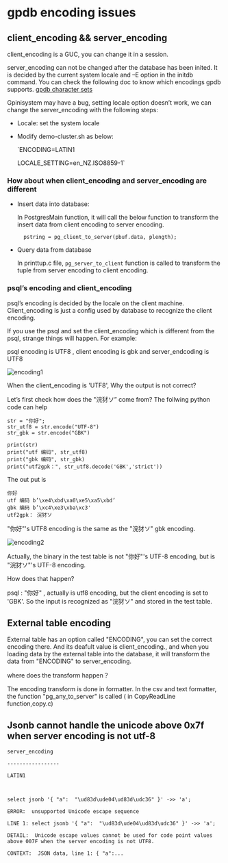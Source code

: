 # gpdb encoding issues
## client_encoding && server_encoding 

client_encoding is a GUC, you can change it in a session.

server_encoding can not be changed after the database has been inited. It is decided by the current system locale and –E option in the initdb command.
You can check the following doc to know which encodings gpdb supports.
[gpdb character sets](https://gpdb.docs.pivotal.io/43320/ref_guide/character_sets.html)

Gpinisystem may have a bug, setting locale option doesn’t work, we can change the server_encoding with the following steps:
- Locale: set the system locale

- Modify demo-cluster.sh as below: 

	`ENCODING=LATIN1

	LOCALE_SETTING=en_NZ.ISO8859-1`

### How about when client_encoding and server_encoding are different

- Insert data into database:

	In PostgresMain function, it will call the below function to transform the insert data from client encoding to server encoding.

		pstring = pg_client_to_server(pbuf.data, plength);

- Query data from database

	In printtup.c file, `pg_server_to_client` function is called to transform the tuple from server encoding to client encoding.

### psql’s encoding and client_encoding
psql’s encoding is decided by the locale on the client machine. Client_encoding is just a config used by database to recognize the client encoding. 

If you use the psql and set the client_encoding which is different from the psql, strange things will happen. For example:

psql encoding is UTF8 , client encoding is gbk and server_endcoding is UTF8

![encoding1](/fanfuxiaoran.github.io/images/encoding/encoding1)

When the client_encoding is 'UTF8', Why the output is not correct?

Let’s first check how does the "浣犲ソ” come from? The follwing python code can help

	str = "你好";
	str_utf8 = str.encode("UTF-8")
	str_gbk = str.encode("GBK")

	print(str)
	print("utf 编码", str_utf8)
	print("gbk 编码", str_gbk)
	print("utf2gpk：", str_utf8.decode('GBK','strict'))
	
The out put is

	你好
	utf 编码 b’\xe4\xbd\xa0\xe5\xa5\xbd’
	gbk 编码 b’\xc4\xe3\xba\xc3'
	utf2gpk： 浣犲ソ

"你好"'s UTF8 encoding is the same as the "浣犲ソ" gbk encoding.

![encoding2](/fanfuxiaoran.github.io/images/encoding/encoding2)

Actually, the binary in the test table is not "你好"'s UTF-8 encoding, but is "浣犲ソ"'s UTF-8 encoding. 

How does that happen?

psql : "你好" , actually is utf8 encoding, but the client encoding is set to 'GBK'. So the input is recognized as "浣犲ソ" and stored in the test table. 

## External table encoding 

External table has an option called "ENCODING", you can set the correct encoding there. And its deafult value is client_encoding., and when you loading data by the external table into the database, it will transform the data from "ENCODING" to server_encoding.

where does the transform happen？

The encoding transform is done in formatter. In the csv and text formatter, the function "pg_any_to_server" is called ( in CopyReadLine function,copy.c)

## Jsonb cannot handle the unicode above 0x7f when server encoding is not utf-8

	server_encoding
	
	-----------------
	
	LATIN1
	
	
	
	select jsonb '{ "a":  "\ud83d\ude04\ud83d\udc36" }' ->> 'a';
	
	ERROR:  unsupported Unicode escape sequence
	
	LINE 1: select jsonb '{ "a":  "\ud83d\ude04\ud83d\udc36" }' ->> 'a';
	
	DETAIL:  Unicode escape values cannot be used for code point values above 007F when the server encoding is not UTF8.
	
	CONTEXT:  JSON data, line 1: { "a":...


